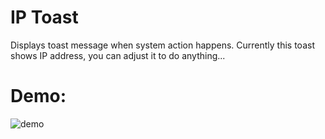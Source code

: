 
# IP Toast

Displays toast message when system action happens.
Currently this toast shows IP address, you can adjust it to do anything...

# Demo:

![demo](https://i.imgur.com/3ucwoh8.gifv)
<!-- ![demo](https://i.imgur.com/KeG2IKP.mp4) -->
